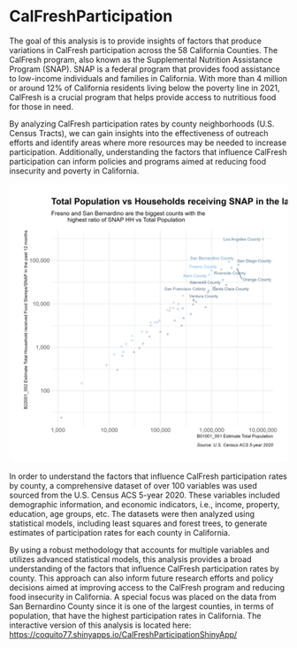 
# CalFreshParticipation

<!-- badges: start -->
<!-- badges: end -->

The goal of this analysis is to provide insights of factors that produce variations in CalFresh participation across the 58 California Counties. The CalFresh program, also known as the Supplemental Nutrition Assistance Program (SNAP). SNAP is a federal program that provides food assistance to low-income individuals and families in California. With more than 4 million or around 12% of California residents living below the poverty line in 2021, CalFresh is a crucial program that helps provide access to nutritious food for those in need.

By analyzing CalFresh participation rates by county neighborhoods (U.S. Census Tracts), we can gain insights into the effectiveness of outreach efforts and identify areas where more resources may be needed to increase participation. Additionally, understanding the factors that influence CalFresh participation can inform policies and programs aimed at reducing food insecurity and poverty in California.

![Scatter Plot County Population vs Household SNAP.](plots/county_Vs_snapHH.png)

In order to understand the factors that influence CalFresh participation rates by county, a comprehensive dataset of over 100 variables was used sourced from the U.S. Census ACS 5-year 2020. These variables included demographic information, and economic indicators, i.e., income, property, education, age groups, etc. The datasets were then analyzed using statistical models, including least squares and forest trees, to generate estimates of participation rates for each county in California.

By using a robust methodology that accounts for multiple variables and utilizes advanced statistical models, this analysis provides a broad understanding of the factors that influence CalFresh participation rates by county. This approach can also inform future research efforts and policy decisions aimed at improving access to the CalFresh program and reducing food insecurity in California. A special focus was placed on the data from San Bernardino County since it is one of the largest counties, in terms of population, that have the highest participation rates in California. The interactive version of this analysis is located here:
  https://coquito77.shinyapps.io/CalFreshParticipationShinyApp/

